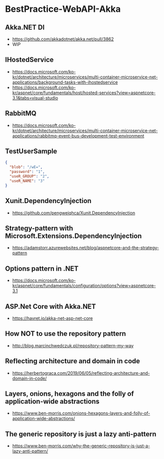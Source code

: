 # BestPractice-WebAPI-Akka

## Akka.NET DI
- https://github.com/akkadotnet/akka.net/pull/3862
- WIP

## IHostedService
- https://docs.microsoft.com/ko-kr/dotnet/architecture/microservices/multi-container-microservice-net-applications/background-tasks-with-ihostedservice
- https://docs.microsoft.com/ko-kr/aspnet/core/fundamentals/host/hosted-services?view=aspnetcore-3.1&tabs=visual-studio

## RabbitMQ
- https://docs.microsoft.com/ko-kr/dotnet/architecture/microservices/multi-container-microservice-net-applications/rabbitmq-event-bus-development-test-environment

## TestUserSample
```json
{
  "blob": "/wE=",
  "password": "1",
  "useR_GROUP": "2",
  "useR_NAME": "3"
}
```

## Xunit.DependencyInjection
- https://github.com/pengweiqhca/Xunit.DependencyInjection

## Strategy-pattern with Microsoft.Extensions.DependencyInjection
- https://adamstorr.azurewebsites.net/blog/aspnetcore-and-the-strategy-pattern

## Options pattern in .NET
- https://docs.microsoft.com/ko-kr/aspnet/core/fundamentals/configuration/options?view=aspnetcore-3.1


## ASP.Net Core with Akka.NET
- https://havret.io/akka-net-asp-net-core

## How NOT to use the repository pattern
- http://blog.marcinchwedczuk.pl/repository-pattern-my-way

## Reflecting architecture and domain in code
- https://herbertograca.com/2019/06/05/reflecting-architecture-and-domain-in-code/

## Layers, onions, hexagons and the folly of application-wide abstractions
- https://www.ben-morris.com/onions-hexagons-layers-and-folly-of-application-wide-abstractions/

## The generic repository is just a lazy anti-pattern
- https://www.ben-morris.com/why-the-generic-repository-is-just-a-lazy-anti-pattern/
